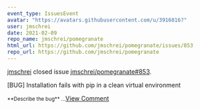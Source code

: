 ```yaml
---
event_type: IssuesEvent
avatar: "https://avatars.githubusercontent.com/u/3916816?"
user: jmschrei
date: 2021-02-09
repo_name: jmschrei/pomegranate
html_url: https://github.com/jmschrei/pomegranate/issues/853
repo_url: https://github.com/jmschrei/pomegranate
---
```


<a href='https://github.com/jmschrei' target='_blank'>jmschrei</a> closed issue <a href='https://github.com/jmschrei/pomegranate/issues/853' target='_blank'>jmschrei/pomegranate#853</a>.

<p>[BUG] Installation fails with pip in a clean virtual environment</p><small>**Describe the bug**...</small><a href='https://github.com/jmschrei/pomegranate/issues/853' target='_blank'>View Comment</a>